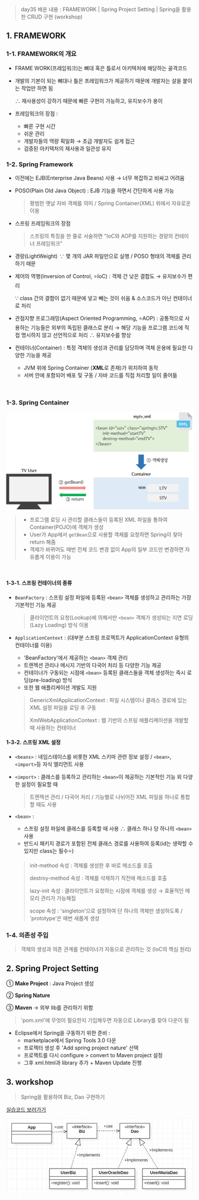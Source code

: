 > day35 배운 내용 : FRAMEWORK | Spring Project Setting | Spring을 활용한 CRUD 구현 (workshop)

## 1. FRAMEWORK

### 1-1. FRAMEWORK의 개요

- FRAME WORK(프레임워크)는 뼈대 혹은 틀로서 아키텍처에 해당하는 골격코드

- 개발의 기본이 되는 뼈대나 틀은 프레임워크가 제공하기 때문에 개발자는 살을 붙이는 작업만 하면 됨

  ∴ 재사용성이 강하기 때문에 빠른 구현이 가능하고, 유지보수가 용이

- 프레임워크의 장점 : 

  - 빠른 구현 시간 
  - 쉬운 관리
  - 개발자들의 역량 획일화 → 초급 개발자도 쉽게 접근
  - 검증된 아키텍처의 재사용과 일관성 유지

### 1-2. Spring Framework

- 이전에는 EJB(Enterprise Java Beans) 사용 → 너무 복잡하고 비싸고 어려움

- POSO(Plain Old Java Object) : EJB 기능을 하면서 간단하게 사용 가능

  > 평범한 옛날 자바 객체를 의미 / Spring Container(XML) 위에서 자유로운 이용

- 스프링 프레임워크의 장점 

  > 스프링의 특징을 한 줄로 서술하면 "IoC와 AOP를 지원하는 경량의 컨테이너 프레임워크"
  
- 경랑(LightWeight) ∵ 몇 개의 JAR 파일만으로 실행 / POSO 형태의 객체를 관리하기 때문
  
- 제어의 역행(Inversion of Control, :star:IoC) : 객체 간 낮은 결합도 → 유지보수가 편리
  
  ∵ class 간의 결합이 없기 때문에 넣고 빼는 것이 쉬움 & 소스코드가 아닌 컨테이너로 처리

- 관점지향 프로그래밍(Aspect Oriented Programming, :star:AOP) : 공통적으로 사용하는 기능들은 외부의 독립된 클래스로 분리 → 해당 기능을 프로그램 코드에 직접 명시하지 않고 선언적으로 처리 ∴ 유지보수를 향상
- 컨테이너(Container) : 특정 객체의 생성과 관리를 담당하며 객체 운용에 필요한 다양한 기능을 제공 
  
  - JVM 위에 Spring Container (**XML**로 존재)가 위치하여 동작
  - 서버 안에 포함되어 배포 및 구동 / 자바 코드를 직접 처리할 일이 줄어듦

<br>

### 1-3. Spring Container

![](../Image/Reference/spring_process.jpg)

> - 프로그램 로딩 시 관리할 클래스들이 등록된 XML 파일을 통하여 Container(POJO)에 객체가 생성
> - User가 App에서 `getBean`으로 사용할 객체를 요청하면 Spring이 찾아 return 해줌
> - 객체가 바뀌어도 매번 전체 코드 변경 없이 App의 일부 코드만 변경하면 자유롭게 이용이 가능

<br>

#### 1-3-1. 스프링 컨테이너의 종류

- `BeanFactory` : 스프링 설정 파일에 등록된 `<bean>` 객체를 생성하고 관리하는 가장 기본적인 기능 제공

  > 클라이언트의 요청(Lookup)에 의해서만 `<bean>` 객체가 생성되는 지연 로딩(Lazy Loading) 방식 이용

- `ApplicationContext` : (대부분 스프링 프로젝트가 ApplicationContext 유형의 컨테이너를 이용)

  - 'BeanFactory'에서 제공하는 `<bean>` 객체 관리
  - 트랜젝션 관리나 메시지 기반의 다국어 처리 등 다양한 기능 제공
  - 컨테이너가 구동되는 시점에 `<bean>` 등록된 클래스들을 객체 생성하는 즉시 로딩(pre-loading) 방식
  - 또한 웹 애플리케이션 개발도 지원 

  > GenericXmlApplicationContext : 파일 시스템이나 클래스 경로에 있는 XML 설정 파일을 로딩 후 구동
  >
  > XmlWebApplicationContext : 웹 기반의 스프링 애플리케이션을 개발할 때 사용하는 컨테이너

#### 1-3-2. 스프링 XML 설정

- `<beans>` : 네임스테이스를 비롯한 XML 스키마 관련 정보 설정 / `<bean>`, `<import>`등 자식 엘리먼트 사용

- `<import>` : 클래스를 등록하고 관리하는 `<bean>`이 제공하는 기본적인 기능 외 다양한 설정이 필요할 때

  > 트랜젝션 관리 / 다국어 처리 / 기능별로 나뉘어진 XML 파일을 하나로 통합할 때도 사용

- `<bean>` : 

  - 스프링 설정 파일에 클래스를 등록할 때 사용 ∴ 클래스 하나 당 하나의 `<bean>` 사용
  - 반드시 패키지 경로가 포함된 전체 클래스 경로를 사용하여 등록(id는 생략할 수 있지만 class는 필수:star:)

  > init-method 속성 : 객체를 생성한 후 바로 메소드를 호출
  >
  > destroy-method 속성 : 객체를 삭제하기 직전에 메소드를 호출
  >
  > lazy-init 속성 : 클라이언트가 요청하는 시점에 객체를 생성 → 효율적인 메모리 관리가 가능해짐
  >
  > scope 속성 : 'singleton'으로 설정하여 단 하나의 객체만 생성하도록 / 'prototype'은 매번 새롭게 생성

### 1-4. 의존성 주입

> 객체의 생성과 의존 관계를 컨테이너가 자동으로 관리하는 것 (IoC의 핵심 원리)



## 2. Spring Project Setting

① **Make Project**  : Java Project 생성

② **Spring Nature**

③ **Maven** → 외부 lib를 관리하기 위함

> 'pom.xml'에 무엇이 필요한지 기입해두면 자동으로 Library를 찾아 다운이 됨

- Eclipse에서 Spring을 구동하기 위한 준비 :
  - marketplace에서 Spring Tools 3.0 다운
  - 프로젝터 생성 후 'Add spring project nature' 선택
  - 프로젝트를 다시 configure > convert to Maven project  설정
  - 그후 xml.html과 library 추가 + Maven Update 진행



## 3. workshop

> Spring을 활용하여 Biz, Dao 구현하기

[실습코드 보러가기](https://github.com/xuansohx/TIL/tree/master/%EC%8B%A4%EC%8A%B5%EC%BD%94%EB%93%9C/spring/day35_spring_BizDao)

![](../Image/UML/DataBase_interface_spring.JPG)

